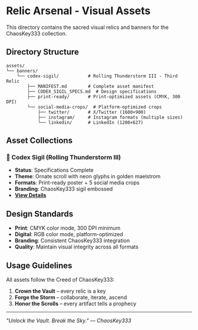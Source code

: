 # Relic Arsenal - Visual Assets

This directory contains the sacred visual relics and banners for the ChaosKey333 collection.

## Directory Structure

```
assets/
└── banners/
    └── codex-sigil/           # Rolling Thunderstorm III - Third Relic
        ├── MANIFEST.md        # Complete asset manifest
        ├── CODEX_SIGIL_SPECS.md  # Design specifications
        ├── print-ready/       # Print-optimized assets (CMYK, 300 DPI)
        └── social-media-crops/  # Platform-optimized crops
            ├── twitter/       # X/Twitter (1600×900)
            ├── instagram/     # Instagram formats (multiple sizes)
            └── linkedin/      # LinkedIn (1200×627)
```

## Asset Collections

### 📜 Codex Sigil (Rolling Thunderstorm III)
- **Status**: Specifications Complete
- **Theme**: Ornate scroll with neon glyphs in golden maelstrom
- **Formats**: Print-ready poster + 5 social media crops
- **Branding**: ChaosKey333 sigil embossed
- **[View Details](./banners/codex-sigil/MANIFEST.md)**

## Design Standards
- **Print**: CMYK color mode, 300 DPI minimum
- **Digital**: RGB color mode, platform-optimized
- **Branding**: Consistent ChaosKey333 integration
- **Quality**: Maintain visual integrity across all formats

## Usage Guidelines
All assets follow the Creed of ChaosKey333:
1. **Crown the Vault** – every relic is a key
2. **Forge the Storm** – collaborate, iterate, ascend  
3. **Honor the Scrolls** – every artifact tells a prophecy

---
*"Unlock the Vault. Break the Sky." — ChaosKey333*